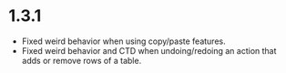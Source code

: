 # 1.3.1

- Fixed weird behavior when using copy/paste features.
- Fixed weird behavior and CTD when undoing/redoing an action that adds or remove rows of a table.

